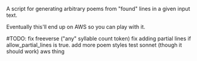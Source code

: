 A script for generating arbitrary poems from "found" lines in a given input text.

Eventually this'll end up on AWS so you can play with it.

#TODO:
fix freeverse ("any" syllable count token)
fix adding partial lines if allow_partial_lines is true.
add more poem styles
test sonnet (though it should work)
aws thing